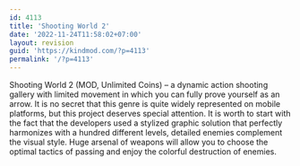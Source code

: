 ```yaml
---
id: 4113
title: 'Shooting World 2'
date: '2022-11-24T11:58:02+07:00'
layout: revision
guid: 'https://kindmod.com/?p=4113'
permalink: '/?p=4113'
---
```


Shooting World 2 (MOD, Unlimited Coins) – a dynamic action shooting gallery with limited movement in which you can fully prove yourself as an arrow. It is no secret that this genre is quite widely represented on mobile platforms, but this project deserves special attention. It is worth to start with the fact that the developers used a stylized graphic solution that perfectly harmonizes with a hundred different levels, detailed enemies complement the visual style. Huge arsenal of weapons will allow you to choose the optimal tactics of passing and enjoy the colorful destruction of enemies.